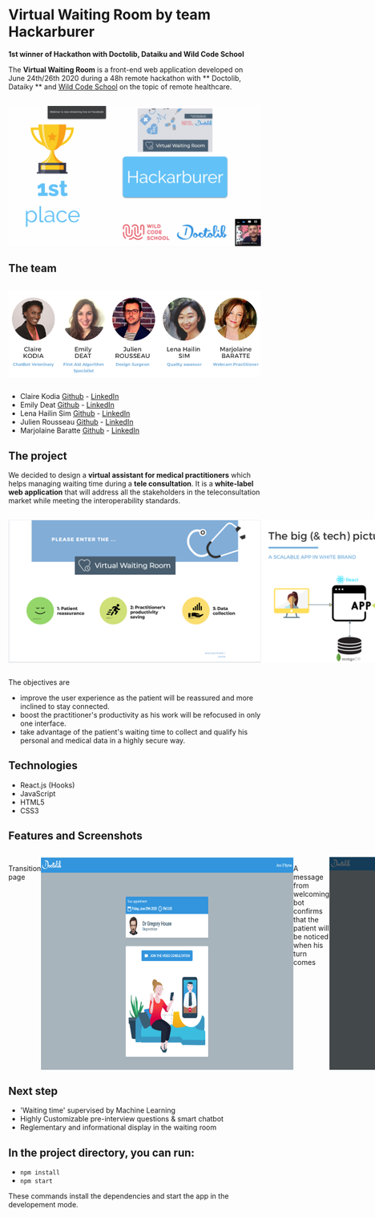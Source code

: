 # Virtual Waiting Room by team Hackarburer

**1st winner of Hackathon with Doctolib, Dataiku and Wild Code School**

The **Virtual Waiting Room** is a front-end web application developed on June 24th/26th 2020 during a 48h remote hackathon with ** Doctolib, Dataiky ** and [Wild Code School](https://www.wildcodeschool.com/en-GB) on the topic of remote healthcare.

<div style="display:flex; justify-content:space-around; margin:30px 0;">
<img src="/public/img/0.png" alt="winner" style="width:180px heigth:auto"/>
</div>

## The team

<div style="display:flex; justify-content:space-around; margin:30px 0;">
<img src="/public/img/3.png" alt="team" style="width:200px heigth:auto"/>
</div>

* Claire Kodia [Github](https://github.com/clrko') - [LinkedIn](https://www.linkedin.com/in/clairekodia/)
* Emily Deat [Github](https://github.com/EmilyDEAT) - [LinkedIn](https://www.linkedin.com/in/emily-deat/)
* Lena Hailin Sim [Github](https://github.com/Lenasim) - [LinkedIn](https://www.linkedin.com/in/lena-hailin-sim/)
* Julien Rousseau [Github](https://github.com/julienrousseau16) - [LinkedIn](https://www.linkedin.com/in/julienrousseau-webdev/)
* Marjolaine Baratte [Github](https://github.com/marjowolff) - [LinkedIn](https://www.linkedin.com/in/marjolainebaratte/)

## The project

We decided to design a **virtual assistant for medical practitioners** which helps managing waiting time during a **tele consultation**. 
It is a **white-label web application** that will address all the stakeholders in the teleconsultation market while meeting the interoperability standards. 

<div style="display:flex; justify-content:space-around; margin:30px 0;">
<img src="/public/img/1.png" alt="purpose" style="width:200px heigth:auto"/>
<img src="/public/img/2.png" alt="mvc model" style="width:200px heigth:auto"/>
</div>

The objectives are
* improve the user experience as the patient will be reassured and more inclined to stay connected. 
* boost the practitioner's productivity as his work will be refocused in only one interface.
* take advantage of the patient's waiting time to collect and qualify his personal and medical data in a highly secure way.


## Technologies

* React.js (Hooks)
* JavaScript
* HTML5
* CSS3

## Features and Screenshots
<div style="display:flex; justify-content:space-around; margin:30px 0;">
<p>Transition page</p>
<img src="/public/img/4.png" alt="transition page" style="width:200px heigth:auto"/>
<p>A message from welcoming bot confirms that the patient will be noticed when his turn comes</p>
<img src="/public/img/5.png" alt="chat bot welcome message" style="width:200px heigth:auto"/>
<p>Virtual waiting room</p>
<p>- a virtual queue which shows user's turn among the patients and user's webcam </p>
<p>- the first counter recalls how many people are scheduled before the user</p>
<p>- the second counter is an estimated wating time which calculates wating time</p>
<p>- a chatbot confirming personal information and asking basic check up questions</p>
<img src="/public/img/8.png" alt="virtual waiting room" style="width:200px heigth:auto"/>
<p>Doctor's dashboard</p>
<p>- the practitioner can welcome a new patient</p>
<p>- inform a potential delay to all patients </p>
<img src="/public/img/9.png" alt="virtual doctor's console" style="width:90px heigth:auto"/>
<p>Dialog box</p>
<p>- in case of leaving before the consultation, let patient inform the reason to the doctor</p>
<img src="/public/img/10.png" alt="leaving popup" style="width:200px heigth:auto"/>
</div>

## Next step
* 'Waiting time' supervised by Machine Learning
* Highly Customizable pre-interview questions & smart chatbot
* Reglementary and informational display in the waiting room

## In the project directory, you can run:
* `npm install`
* `npm start`

These commands install the dependencies and start the app in the developement mode.
